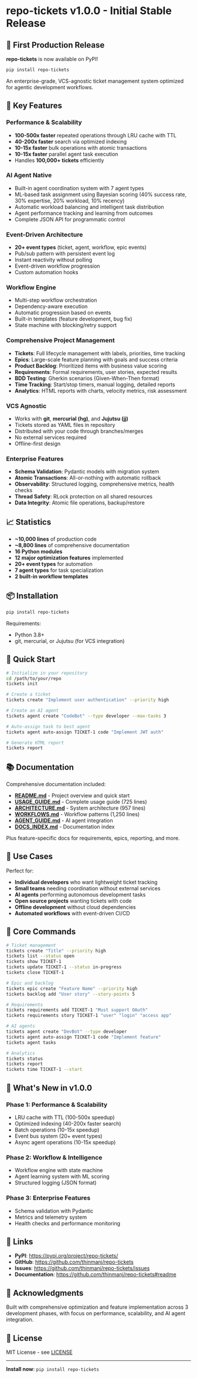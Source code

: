 # repo-tickets v1.0.0 - Initial Stable Release

## 🎉 First Production Release

**repo-tickets** is now available on PyPI!

```bash
pip install repo-tickets
```

An enterprise-grade, VCS-agnostic ticket management system optimized for agentic development workflows.

## 🚀 Key Features

### Performance & Scalability
- **100-500x faster** repeated operations through LRU cache with TTL
- **40-200x faster** search via optimized indexing
- **10-15x faster** bulk operations with atomic transactions
- **10-15x faster** parallel agent task execution
- Handles **100,000+ tickets** efficiently

### AI Agent Native
- Built-in agent coordination system with 7 agent types
- ML-based task assignment using Bayesian scoring (40% success rate, 30% expertise, 20% workload, 10% recency)
- Automatic workload balancing and intelligent task distribution
- Agent performance tracking and learning from outcomes
- Complete JSON API for programmatic control

### Event-Driven Architecture
- **20+ event types** (ticket, agent, workflow, epic events)
- Pub/sub pattern with persistent event log
- Instant reactivity without polling
- Event-driven workflow progression
- Custom automation hooks

### Workflow Engine
- Multi-step workflow orchestration
- Dependency-aware execution
- Automatic progression based on events
- Built-in templates (feature development, bug fix)
- State machine with blocking/retry support

### Comprehensive Project Management
- **Tickets**: Full lifecycle management with labels, priorities, time tracking
- **Epics**: Large-scale feature planning with goals and success criteria
- **Product Backlog**: Prioritized items with business value scoring
- **Requirements**: Formal requirements, user stories, expected results
- **BDD Testing**: Gherkin scenarios (Given-When-Then format)
- **Time Tracking**: Start/stop timers, manual logging, detailed reports
- **Analytics**: HTML reports with charts, velocity metrics, risk assessment

### VCS Agnostic
- Works with **git**, **mercurial (hg)**, and **Jujutsu (jj)**
- Tickets stored as YAML files in repository
- Distributed with your code through branches/merges
- No external services required
- Offline-first design

### Enterprise Features
- **Schema Validation**: Pydantic models with migration system
- **Atomic Transactions**: All-or-nothing with automatic rollback
- **Observability**: Structured logging, comprehensive metrics, health checks
- **Thread Safety**: RLock protection on all shared resources
- **Data Integrity**: Atomic file operations, backup/restore

## 📈 Statistics

- **~10,000 lines** of production code
- **~8,800 lines** of comprehensive documentation
- **16 Python modules**
- **12 major optimization features** implemented
- **20+ event types** for automation
- **7 agent types** for task specialization
- **2 built-in workflow templates**

## 📦 Installation

```bash
pip install repo-tickets
```

Requirements:
- Python 3.8+
- git, mercurial, or Jujutsu (for VCS integration)

## 🚀 Quick Start

```bash
# Initialize in your repository
cd /path/to/your/repo
tickets init

# Create a ticket
tickets create "Implement user authentication" --priority high

# Create an AI agent
tickets agent create "CodeBot" --type developer --max-tasks 3

# Auto-assign task to best agent
tickets agent auto-assign TICKET-1 code "Implement JWT auth"

# Generate HTML report
tickets report
```

## 📚 Documentation

Comprehensive documentation included:

- **[README.md](https://github.com/thinmanj/repo-tickets#readme)** - Project overview and quick start
- **[USAGE_GUIDE.md](https://github.com/thinmanj/repo-tickets/blob/master/USAGE_GUIDE.md)** - Complete usage guide (725 lines)
- **[ARCHITECTURE.md](https://github.com/thinmanj/repo-tickets/blob/master/ARCHITECTURE.md)** - System architecture (957 lines)
- **[WORKFLOWS.md](https://github.com/thinmanj/repo-tickets/blob/master/WORKFLOWS.md)** - Workflow patterns (1,250 lines)
- **[AGENT_GUIDE.md](https://github.com/thinmanj/repo-tickets/blob/master/AGENT_GUIDE.md)** - AI agent integration
- **[DOCS_INDEX.md](https://github.com/thinmanj/repo-tickets/blob/master/DOCS_INDEX.md)** - Documentation index

Plus feature-specific docs for requirements, epics, reporting, and more.

## 🎯 Use Cases

Perfect for:
- **Individual developers** who want lightweight ticket tracking
- **Small teams** needing coordination without external services
- **AI agents** performing autonomous development tasks
- **Open source projects** wanting tickets with code
- **Offline development** without cloud dependencies
- **Automated workflows** with event-driven CI/CD

## 🔧 Core Commands

```bash
# Ticket management
tickets create "Title" --priority high
tickets list --status open
tickets show TICKET-1
tickets update TICKET-1 --status in-progress
tickets close TICKET-1

# Epic and backlog
tickets epic create "Feature Name" --priority high
tickets backlog add "User story" --story-points 5

# Requirements
tickets requirements add TICKET-1 "Must support OAuth"
tickets requirements story TICKET-1 "user" "login" "access app"

# AI agents
tickets agent create "DevBot" --type developer
tickets agent auto-assign TICKET-1 code "Implement feature"
tickets agent tasks

# Analytics
tickets status
tickets report
tickets time TICKET-1 --start
```

## 🌟 What's New in v1.0.0

### Phase 1: Performance & Scalability
- LRU cache with TTL (100-500x speedup)
- Optimized indexing (40-200x faster search)
- Batch operations (10-15x speedup)
- Event bus system (20+ event types)
- Async agent operations (10-15x speedup)

### Phase 2: Workflow & Intelligence
- Workflow engine with state machine
- Agent learning system with ML scoring
- Structured logging (JSON format)

### Phase 3: Enterprise Features
- Schema validation with Pydantic
- Metrics and telemetry system
- Health checks and performance monitoring

## 🔗 Links

- **PyPI**: https://pypi.org/project/repo-tickets/
- **GitHub**: https://github.com/thinmanj/repo-tickets
- **Issues**: https://github.com/thinmanj/repo-tickets/issues
- **Documentation**: https://github.com/thinmanj/repo-tickets#readme

## 🙏 Acknowledgments

Built with comprehensive optimization and feature implementation across 3 development phases, with focus on performance, scalability, and AI agent integration.

## 📝 License

MIT License - see [LICENSE](https://github.com/thinmanj/repo-tickets/blob/master/LICENSE)

---

**Install now**: `pip install repo-tickets`
